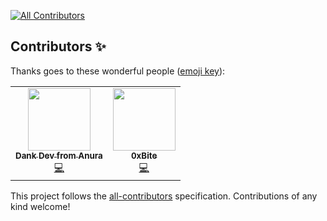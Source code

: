<!-- ALL-CONTRIBUTORS-BADGE:START - Do not remove or modify this section -->
[![All Contributors](https://img.shields.io/badge/all_contributors-2-orange.svg?style=flat-square)](#contributors-)
<!-- ALL-CONTRIBUTORS-BADGE:END -->

## Contributors ✨

Thanks goes to these wonderful people ([emoji key](https://allcontributors.org/docs/en/emoji-key)):

<!-- ALL-CONTRIBUTORS-LIST:START - Do not remove or modify this section -->
<!-- prettier-ignore-start -->
<!-- markdownlint-disable -->
<table>
  <tr>
    <td align="center"><a href="https://github.com/DevfromAnura"><img src="https://avatars.githubusercontent.com/u/96317530?v=4?s=100" width="100px;" alt=""/><br /><sub><b>Dank Dev from Anura</b></sub></a><br /><a href="https://github.com/AnuraDAO/anura-frontend/commits?author=DevfromAnura" title="Code">💻</a></td>
    <td align="center"><a href="https://github.com/0xBite"><img src="https://avatars.githubusercontent.com/u/100287453?v=4?s=100" width="100px;" alt=""/><br /><sub><b>0xBite</b></sub></a><br /><a href="https://github.com/AnuraDAO/anura-frontend/commits?author=0xBite" title="Code">💻</a></td>
  </tr>
</table>

<!-- markdownlint-restore -->
<!-- prettier-ignore-end -->

<!-- ALL-CONTRIBUTORS-LIST:END -->

This project follows the [all-contributors](https://github.com/all-contributors/all-contributors) specification. Contributions of any kind welcome!